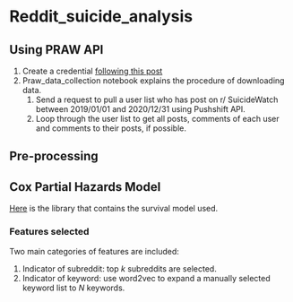 # Reddit_suicide_analysis
## Using PRAW API
1. Create a credential [following this post](https://towardsdatascience.com/how-to-use-the-reddit-api-in-python-5e05ddfd1e5c)
2. Praw_data_collection notebook explains the procedure of downloading data.
    1. Send a request to pull a user list who has post on r/ SuicideWatch between 2019/01/01 and 2020/12/31 using Pushshift API.
    2. Loop through the user list to get all posts, comments of each user and comments to their posts, if possible.
## Pre-processing

## Cox Partial Hazards Model
[Here](https://lifelines.readthedocs.io/en/latest/Survival%20Regression.html) is the library that contains the survival model used. 
### Features selected
Two main categories of features are included:
1. Indicator of subreddit: top $k$ subreddits are selected.
2. Indicator of keyword: use word2vec to expand a manually selected keyword list to $N$ keywords.
